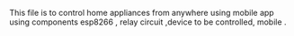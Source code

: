This file is to control home appliances from anywhere  using mobile app using components esp8266 , relay circuit ,device to be controlled, mobile .
